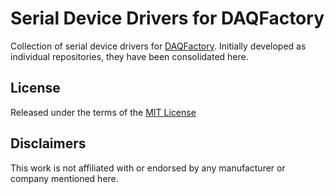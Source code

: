 # Serial Device Drivers for DAQFactory

Collection of serial device drivers for [DAQFactory](http://www.azeotech.com/).
Initially developed as individual repositories, they have been consolidated
here.


## License

Released under the terms of the [MIT License](LICENSE)

## Disclaimers

This work is not affiliated with or endorsed by any manufacturer or company
mentioned here. 

